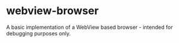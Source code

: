 webview-browser
===============

A basic implementation of a WebView based browser - intended for debugging purposes only.
